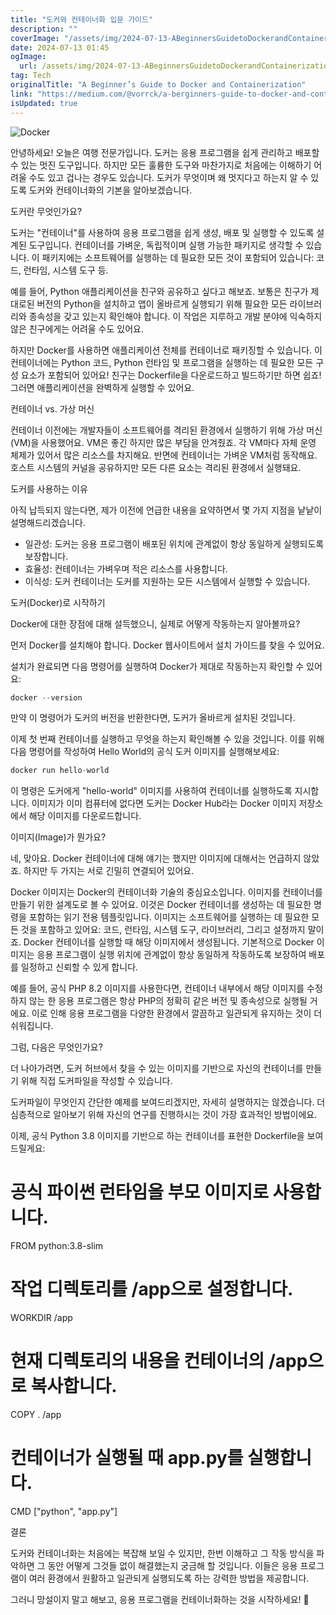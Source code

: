 ```yaml
---
title: "도커와 컨테이너화 입문 가이드"
description: ""
coverImage: "/assets/img/2024-07-13-ABeginnersGuidetoDockerandContainerization_0.png"
date: 2024-07-13 01:45
ogImage:
  url: /assets/img/2024-07-13-ABeginnersGuidetoDockerandContainerization_0.png
tag: Tech
originalTitle: "A Beginner’s Guide to Docker and Containerization"
link: "https://medium.com/@vorrck/a-berginners-guide-to-docker-and-containerization-cbba4874ff2d"
isUpdated: true
---
```


![Docker](/assets/img/2024-07-13-ABeginnersGuidetoDockerandContainerization_0.png)

안녕하세요! 오늘은 여행 전문가입니다. 도커는 응용 프로그램을 쉽게 관리하고 배포할 수 있는 멋진 도구입니다. 하지만 모든 훌륭한 도구와 마찬가지로 처음에는 이해하기 어려울 수도 있고 겁나는 경우도 있습니다. 도커가 무엇이며 왜 멋지다고 하는지 알 수 있도록 도커와 컨테이너화의 기본을 알아보겠습니다.

도커란 무엇인가요?

도커는 "컨테이너"를 사용하여 응용 프로그램을 쉽게 생성, 배포 및 실행할 수 있도록 설계된 도구입니다. 컨테이너를 가벼운, 독립적이며 실행 가능한 패키지로 생각할 수 있습니다. 이 패키지에는 소프트웨어를 실행하는 데 필요한 모든 것이 포함되어 있습니다: 코드, 런타임, 시스템 도구 등.

<!-- seedividend - 사각형 -->

<ins class="adsbygoogle"
     style="display:block"
     data-ad-client="ca-pub-4877378276818686"
     data-ad-slot="1898504329"
     data-ad-format="auto"
     data-full-width-responsive="true"></ins>

<script>
     (adsbygoogle = window.adsbygoogle || []).push({});
</script>

예를 들어, Python 애플리케이션을 친구와 공유하고 싶다고 해보죠. 보통은 친구가 제대로된 버전의 Python을 설치하고 앱이 올바르게 실행되기 위해 필요한 모든 라이브러리와 종속성을 갖고 있는지 확인해야 합니다. 이 작업은 지루하고 개발 분야에 익숙하지 않은 친구에게는 어려울 수도 있어요.

하지만 Docker를 사용하면 애플리케이션 전체를 컨테이너로 패키징할 수 있습니다. 이 컨테이너에는 Python 코드, Python 런타임 및 프로그램을 실행하는 데 필요한 모든 구성 요소가 포함되어 있어요! 친구는 Dockerfile을 다운로드하고 빌드하기만 하면 쉽죠! 그러면 애플리케이션을 완벽하게 실행할 수 있어요.

컨테이너 vs. 가상 머신

컨테이너 이전에는 개발자들이 소프트웨어를 격리된 환경에서 실행하기 위해 가상 머신(VM)을 사용했어요. VM은 좋긴 하지만 많은 부담을 안겨줬죠. 각 VM마다 자체 운영 체제가 있어서 많은 리소스를 차지해요. 반면에 컨테이너는 가벼운 VM처럼 동작해요. 호스트 시스템의 커널을 공유하지만 모든 다른 요소는 격리된 환경에서 실행돼요.

<!-- seedividend - 사각형 -->

<ins class="adsbygoogle"
     style="display:block"
     data-ad-client="ca-pub-4877378276818686"
     data-ad-slot="1898504329"
     data-ad-format="auto"
     data-full-width-responsive="true"></ins>

<script>
     (adsbygoogle = window.adsbygoogle || []).push({});
</script>

도커를 사용하는 이유

아직 납득되지 않는다면, 제가 이전에 언급한 내용을 요약하면서 몇 가지 지점을 낱낱이 설명해드리겠습니다.

- 일관성: 도커는 응용 프로그램이 배포된 위치에 관계없이 항상 동일하게 실행되도록 보장합니다.
- 효율성: 컨테이너는 가벼우며 적은 리소스를 사용합니다.
- 이식성: 도커 컨테이너는 도커를 지원하는 모든 시스템에서 실행할 수 있습니다.

도커(Docker)로 시작하기

<!-- seedividend - 사각형 -->

<ins class="adsbygoogle"
     style="display:block"
     data-ad-client="ca-pub-4877378276818686"
     data-ad-slot="1898504329"
     data-ad-format="auto"
     data-full-width-responsive="true"></ins>

<script>
     (adsbygoogle = window.adsbygoogle || []).push({});
</script>

Docker에 대한 장점에 대해 설득했으니, 실제로 어떻게 작동하는지 알아볼까요?

먼저 Docker를 설치해야 합니다. Docker 웹사이트에서 설치 가이드를 찾을 수 있어요.

설치가 완료되면 다음 명령어를 실행하여 Docker가 제대로 작동하는지 확인할 수 있어요:

```js
docker --version
```

<!-- seedividend - 사각형 -->

<ins class="adsbygoogle"
     style="display:block"
     data-ad-client="ca-pub-4877378276818686"
     data-ad-slot="1898504329"
     data-ad-format="auto"
     data-full-width-responsive="true"></ins>

<script>
     (adsbygoogle = window.adsbygoogle || []).push({});
</script>

만약 이 명령어가 도커의 버전을 반환한다면, 도커가 올바르게 설치된 것입니다.

이제 첫 번째 컨테이너를 실행하고 무엇을 하는지 확인해볼 수 있을 것입니다. 이를 위해 다음 명령어를 작성하여 Hello World의 공식 도커 이미지를 실행해보세요:

```js
docker run hello-world
```

이 명령은 도커에게 "hello-world" 이미지를 사용하여 컨테이너를 실행하도록 지시합니다. 이미지가 이미 컴퓨터에 없다면 도커는 Docker Hub라는 Docker 이미지 저장소에서 해당 이미지를 다운로드합니다.

<!-- seedividend - 사각형 -->

<ins class="adsbygoogle"
     style="display:block"
     data-ad-client="ca-pub-4877378276818686"
     data-ad-slot="1898504329"
     data-ad-format="auto"
     data-full-width-responsive="true"></ins>

<script>
     (adsbygoogle = window.adsbygoogle || []).push({});
</script>

이미지(Image)가 뭔가요?

네, 맞아요. Docker 컨테이너에 대해 얘기는 했지만 이미지에 대해서는 언급하지 않았죠. 하지만 두 가지는 서로 긴밀히 연결되어 있어요.

Docker 이미지는 Docker의 컨테이너화 기술의 중심요소입니다. 이미지를 컨테이너를 만들기 위한 설계도로 볼 수 있어요. 이것은 Docker 컨테이너를 생성하는 데 필요한 명령을 포함하는 읽기 전용 템플릿입니다. 이미지는 소프트웨어를 실행하는 데 필요한 모든 것을 포함하고 있어요: 코드, 런타임, 시스템 도구, 라이브러리, 그리고 설정까지 말이죠. Docker 컨테이너를 실행할 때 해당 이미지에서 생성됩니다. 기본적으로 Docker 이미지는 응용 프로그램이 실행 위치에 관계없이 항상 동일하게 작동하도록 보장하여 배포를 일정하고 신뢰할 수 있게 합니다.

예를 들어, 공식 PHP 8.2 이미지를 사용한다면, 컨테이너 내부에서 해당 이미지를 수정하지 않는 한 응용 프로그램은 항상 PHP의 정확히 같은 버전 및 종속성으로 실행될 거에요. 이로 인해 응용 프로그램을 다양한 환경에서 깔끔하고 일관되게 유지하는 것이 더 쉬워집니다.

<!-- seedividend - 사각형 -->

<ins class="adsbygoogle"
     style="display:block"
     data-ad-client="ca-pub-4877378276818686"
     data-ad-slot="1898504329"
     data-ad-format="auto"
     data-full-width-responsive="true"></ins>

<script>
     (adsbygoogle = window.adsbygoogle || []).push({});
</script>

그럼, 다음은 무엇인가요?

더 나아가려면, 도커 허브에서 찾을 수 있는 이미지를 기반으로 자신의 컨테이너를 만들기 위해 직접 도커파일을 작성할 수 있습니다.

도커파일이 무엇인지 간단한 예제를 보여드리겠지만, 자세히 설명하지는 않겠습니다. 더 심층적으로 알아보기 위해 자신의 연구를 진행하시는 것이 가장 효과적인 방법이에요.

이제, 공식 Python 3.8 이미지를 기반으로 하는 컨테이너를 표현한 Dockerfile을 보여드릴게요:

<!-- seedividend - 사각형 -->

<ins class="adsbygoogle"
     style="display:block"
     data-ad-client="ca-pub-4877378276818686"
     data-ad-slot="1898504329"
     data-ad-format="auto"
     data-full-width-responsive="true"></ins>

<script>
     (adsbygoogle = window.adsbygoogle || []).push({});
</script>

# 공식 파이썬 런타임을 부모 이미지로 사용합니다.

FROM python:3.8-slim

# 작업 디렉토리를 /app으로 설정합니다.

WORKDIR /app

# 현재 디렉토리의 내용을 컨테이너의 /app으로 복사합니다.

COPY . /app

# 컨테이너가 실행될 때 app.py를 실행합니다.

CMD ["python", "app.py"]

결론

도커와 컨테이너화는 처음에는 복잡해 보일 수 있지만, 한번 이해하고 그 작동 방식을 파악하면 그 동안 어떻게 그것들 없이 해결했는지 궁금해 할 것입니다. 이들은 응용 프로그램이 여러 환경에서 원활하고 일관되게 실행되도록 하는 강력한 방법을 제공합니다.

그러니 망설이지 말고 해보고, 응용 프로그램을 컨테이너화하는 것을 시작하세요! 🚀
